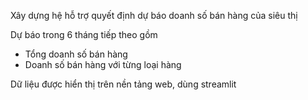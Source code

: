 Xây dựng hệ hỗ trợ quyết định dự báo doanh số bán hàng của siêu thị

Dự báo trong 6 tháng tiếp theo gồm
- Tổng doanh số bán hàng
- Doanh số bán hàng với từng loại hàng

Dữ liệu được hiển thị trên nền tảng web, dùng streamlit 
